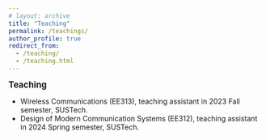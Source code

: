 ```yaml
---
# layout: archive
title: "Teaching"
permalink: /teachings/
author_profile: true
redirect_from:
  - /teaching/
  - /teaching.html
---
```


<big>**Teaching**</big>

- Wireless Communications (EE313), teaching assistant in 2023 Fall semester, SUSTech.
- Design of Modern Communication Systems (EE312), teaching assistant in 2024 Spring semester, SUSTech.
